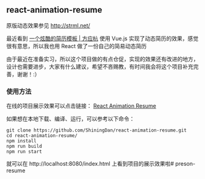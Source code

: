 ## react-animation-resume

原版动态效果参见 http://strml.net/

最近看到 [一个炫酷的简历模板 | 方应杭](https://zhuanlan.zhihu.com/p/25202080?refer=study-fe) 使用 Vue.js 实现了动态简历的效果，感觉很有意思，所以我也用 React 做了一份自己的简易动态简历

由于最近在准备实习，所以这个项目做的有点仓促，实现的效果还有改进的地方，设计也需要进步，大家有什么建议，希望不吝赐教，有时间我会将这个项目补充完善，谢谢！:）

### 使用方法

在线的项目展示效果可以点击链接： [React Animation Resume](https://github.com/misfit-y/preson-resume//build/#)

如果想在本地下载、编译、运行，可以参考以下命令：

```
git clone https://github.com/ShiningDan/react-animation-resume.git
cd react-animation-resume/
npm install
npm run build
npm run start
```

就可以在 http://localhost:8080/index.html 上看到项目的展示效果啦# preson-resume

